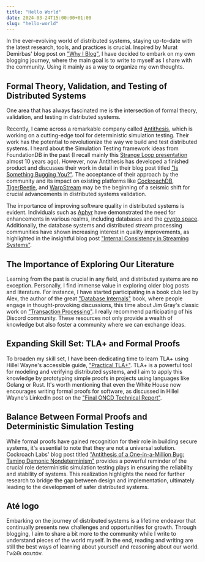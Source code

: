 ```yaml
---
title: "Hello World"
date: 2024-03-24T15:00:00+01:00
slug: "hello-world"
---
```


In the ever-evolving world of distributed systems, staying up-to-date with the latest research, tools, and practices is crucial. 
Inspired by Murat Demirbas' blog post on ["Why I Blog"](http://muratbuffalo.blogspot.com/2024/03/why-i-blog.html), 
I have decided to embark on my own blogging journey, where the main goal is to write to myself as I share with the community. 
Using it mainly as a way to organize my own thoughts.

## Formal Theory, Validation, and Testing of Distributed Systems

One area that has always fascinated me is the intersection of formal theory, validation, and testing in distributed systems. 

Recently, I came across a remarkable company called [Antithesis](https://antithesis.com/), which is working on a cutting-edge tool for deterministic simulation testing. 
Their work has the potential to revolutionize the way we build and test distributed systems. 
I heard about the Simulation Testing framework ideas from FoundationDB in the past 
(I recall mainly this [Strange Loop presentation](https://www.youtube.com/watch?v=4fFDFbi3toc) almost 10 years ago). 
However, now Antithesis has developed a finished product and discusses their work in detail in their blog post titled ["Is Something Bugging You?"](https://antithesis.com/blog/is_something_bugging_you/). 
The acceptance of their approach by the community and its impact on existing platforms like [CockroachDB](https://www.cockroachlabs.com/blog/demonic-nondeterminism/), 
[TigerBeetle](https://twitter.com/jorandirkgreef/status/1765963724559429661), and [WarpStream](https://www.warpstream.com/blog/deterministic-simulation-testing-for-our-entire-saas) 
may be the beginning of a seismic shift for crucial advancements in distributed systems validation.

The importance of improving software quality in distributed systems is evident. 
Individuals such as [Aphyr](https://aphyr.com/about) have demonstrated the need for enhancements in various realms, including databases and the [crypto space](https://jepsen.io/analyses/radix-dlt-1.0-beta.35.1). 
Additionally, the database systems and distributed stream processing communities have shown increasing interest in quality improvements, 
as highlighted in the insightful blog post ["Internal Consistency in Streaming Systems"](https://www.scattered-thoughts.net/writing/internal-consistency-in-streaming-systems).

## The Importance of Exploring Our Literature

Learning from the past is crucial in any field, and distributed systems are no exception. 
Personally, I find immense value in exploring older blog posts and literature. 
For instance, I have started participating in a book club led by Alex, the author of the great ["Database Internals"](https://www.databass.dev/) book, where people engage in thought-provoking discussions, 
this time about Jim Gray's classic work on ["Transaction Processing"](https://www.oreilly.com/library/view/transaction-processing/9780080519555/). 
I really recommend participating of his Discord community. These resources not only provide a wealth of knowledge but also foster a community where we can exchange ideas.

## Expanding Skill Set: TLA+ and Formal Proofs

To broaden my skill set, I have been dedicating time to learn TLA+ using Hillel Wayne's accessible guide, ["Practical TLA+"](https://link.springer.com/book/10.1007/978-1-4842-3829-5). 
TLA+ is a powerful tool for modeling and verifying distributed systems, and I aim to apply this knowledge by prototyping simple proofs in projects using languages like Golang or Rust. 
It's worth mentioning that even the White House now encourages writing formal proofs for software, as discussed in Hillel Wayne's LinkedIn post 
on the ["Final ONCD Technical Report"](https://www.linkedin.com/posts/hillel-wayne_final-oncd-technical-reportpdf-activity-7169034342977974272-QEzI).

## Balance Between Formal Proofs and Deterministic Simulation Testing

While formal proofs have gained recognition for their role in building secure systems, it's essential to note that they are not a universal solution. 
Cockroach Labs' blog post titled ["Antithesis of a One-in-a-Million Bug: Taming Demonic Nondeterminism"](https://www.cockroachlabs.com/blog/demonic-nondeterminism/) provides a powerful reminder of the crucial role deterministic simulation testing 
plays in ensuring the reliability and stability of systems. This realization highlights the need for further research to bridge the gap between design and implementation, ultimately leading to the development of safer distributed systems.

## Até logo 

Embarking on the journey of distributed systems is a lifetime endeavor that continually presents new challenges and opportunities for growth. 
Through blogging, I aim to share a bit more to the community while I write to understand pieces of the world myself. 
In the end, reading and writing are still the best ways of learning about yourself and reasoning about our world. Γνῶθι σαυτόν.
